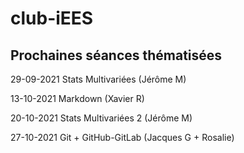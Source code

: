 # club-iEES
 
## Prochaines séances thématisées

29-09-2021
Stats Multivariées (Jérôme M)

13-10-2021
Markdown (Xavier R)

20-10-2021
Stats Multivariées 2 (Jérôme M)

27-10-2021
Git + GitHub-GitLab (Jacques G + Rosalie)

